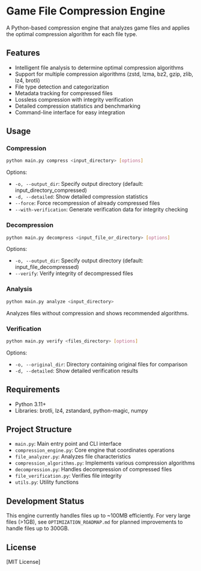 # Game File Compression Engine

A Python-based compression engine that analyzes game files and applies the optimal compression algorithm for each file type.

## Features

- Intelligent file analysis to determine optimal compression algorithms
- Support for multiple compression algorithms (zstd, lzma, bz2, gzip, zlib, lz4, brotli)
- File type detection and categorization
- Metadata tracking for compressed files
- Lossless compression with integrity verification
- Detailed compression statistics and benchmarking
- Command-line interface for easy integration

## Usage

### Compression

```bash
python main.py compress <input_directory> [options]
```

Options:
- `-o, --output_dir`: Specify output directory (default: input_directory_compressed)
- `-d, --detailed`: Show detailed compression statistics
- `--force`: Force recompression of already compressed files
- `--with-verification`: Generate verification data for integrity checking

### Decompression

```bash
python main.py decompress <input_file_or_directory> [options]
```

Options:
- `-o, --output_dir`: Specify output directory (default: input_file_decompressed)
- `--verify`: Verify integrity of decompressed files

### Analysis

```bash
python main.py analyze <input_directory>
```

Analyzes files without compression and shows recommended algorithms.

### Verification

```bash
python main.py verify <files_directory> [options]
```

Options:
- `-o, --original_dir`: Directory containing original files for comparison
- `-d, --detailed`: Show detailed verification results

## Requirements

- Python 3.11+
- Libraries: brotli, lz4, zstandard, python-magic, numpy

## Project Structure

- `main.py`: Main entry point and CLI interface
- `compression_engine.py`: Core engine that coordinates operations
- `file_analyzer.py`: Analyzes file characteristics
- `compression_algorithms.py`: Implements various compression algorithms
- `decompression.py`: Handles decompression of compressed files
- `file_verification.py`: Verifies file integrity
- `utils.py`: Utility functions

## Development Status

This engine currently handles files up to ~100MB efficiently. For very large files (>1GB), see `OPTIMIZATION_ROADMAP.md` for planned improvements to handle files up to 300GB.

## License

[MIT License]
